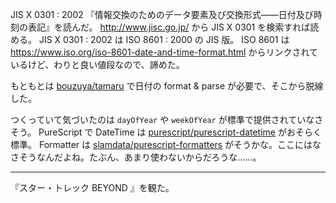 JIS X 0301 : 2002 『情報交換のためのデータ要素及び交換形式――日付及び時刻の表記』を読んだ。 http://www.jisc.go.jp/ から JIS X 0301 を検索すれば読める。 JIS X 0301 : 2002 は ISO 8601 : 2000 の JIS 版。 ISO 8601 は https://www.iso.org/iso-8601-date-and-time-format.html からリンクされているけど、わりと良い値段なので、諦めた。

もともとは [bouzuya/tamaru][] で日付の format & parse が必要で、そこから脱線した。

つくっていて気づいたのは `dayOfYear` や `weekOfYear` が標準で提供されていなさそう。 PureScript で DateTime は [purescript/purescript-datetime][] がおそらく標準。 Formatter は [slamdata/purescript-formatters][] がそうかな。ここにはなさそうなんだよね。たぶん、あまり使わないからだろうな……。

-----

『スター・トレック BEYOND 』を観た。

[bouzuya/tamaru]: https://github.com/bouzuya/tamaru
[purescript/purescript-datetime]: https://github.com/purescript/purescript-datetime
[slamdata/purescript-formatters]: https://github.com/slamdata/purescript-formatters
